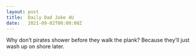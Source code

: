 ```yaml
---
layout: post
title:  Daily Dad Joke 4U
date:   2021-09-02T00:00:00Z
---
```

Why don’t pirates shower before they walk the plank? Because they’ll just wash up on shore later.
